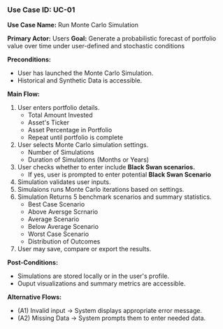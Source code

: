 ### Use Case ID: UC-01
**Use Case Name:** Run Monte Carlo Simulation

**Primary Actor:** Users
**Goal:** Generate a probabilistic forecast of portfolio value over time under user-defined and stochastic conditions

**Preconditions:**
- User has launched the Monte Carlo Simulation.
- Historical and Synthetic Data is accessible. 

**Main Flow:**
1. User enters portfolio details.
    - Total Amount Invested 
    - Asset's Ticker
    - Asset Percentage in Portfolio
    - Repeat until portfolio is complete 
2. User selects Monte Carlo simulation settings.
    - Number of Simulations
    - Duration of Simulations (Months or Years)
3. User checks whether to enter include **Black Swan scenarios.**
    - If yes, user is prompted to enter potential **Black Swan Scenario**
4. Simulation validates user inputs.
5. Simulaions runs Monte Carlo iterations based on settings.
6. Simulation Returns 5 benchmark scenarios and summary statistics.
    - Best Case Scenario
    - Above Aversge Scrnario
    - Average Scenario
    - Below Average Scenario
    - Worst Case Scenario
    - Distribution of Outcomes
7. User may save, compare or export the results.

**Post-Conditions:**
- Simulations are stored locally or in the user's profile.
- Ouput visualizations and summary metrics are accessible.

**Alternative Flows:**
- (A1) Invalid input -> System displays appropriate error message.
- (A2) Missing Data -> System prompts them to enter needed data.